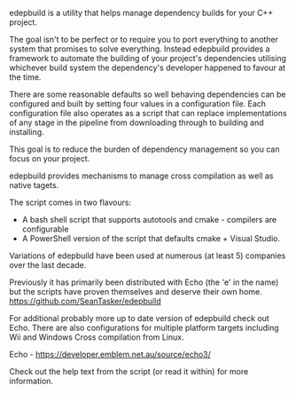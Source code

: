 edepbuild is a utility that helps manage dependency builds for your C++ project.

The goal isn't to be perfect or to require you to port everything to another system that promises to
solve everything. Instead edepbuild provides a framework to automate the building of your project's
dependencies utilising whichever build system the dependency's developer happened to favour at the
time.

There are some reasonable defaults so well behaving dependencies can be configured and built by
setting four values in a configuration file. Each configuration file also operates as a script
that can replace implementations of any stage in the pipeline from downloading through to building
and installing.

This goal is to reduce the burden of dependency management so you can focus on your project.

edepbuild provides mechanisms to manage cross compilation as well as native tagets.

The script comes in two flavours:
- A bash shell script that supports autotools and cmake - compilers are configurable
- A PowerShell version of the script that defaults cmake + Visual Studio.

Variations of edepbuild have been used at numerous (at least 5) companies over the last decade.

Previously it has primarily been distributed with Echo (the 'e' in the name) but the scripts have
proven themselves and deserve their own home. https://github.com/SeanTasker/edepbuild

For additional probably more up to date version of edepbuild check out Echo. There are also
configurations for multiple platform targets including Wii and Windows Cross compilation from
Linux.

Echo - https://developer.emblem.net.au/source/echo3/

Check out the help text from the script (or read it within) for more information.
